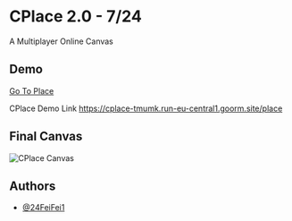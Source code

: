 
# CPlace 2.0 - 7/24

A Multiplayer Online Canvas


## Demo
[Go To Place](https://cplace-tmumk.run-eu-central1.goorm.site/place)



CPlace Demo Link https://cplace-tmumk.run-eu-central1.goorm.site/place
## Final Canvas

![CPlace Canvas](https://cplace-tmumk.run-eu-central1.goorm.site/place.png?)



## Authors

- [@24FeiFei1](https://www.github.com/24FeiFei1)




